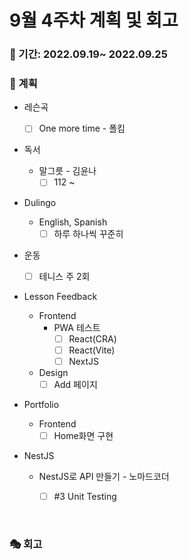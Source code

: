 # 9월 4주차 계획 및 회고

### 📆 기간: 2022.09.19~ 2022.09.25

### 📑 계획

- 레슨곡

  - [ ] One more time - 폴킴
- 독서
  - 말그릇 - 김윤나
    - [ ] 112 ~
- Dulingo
  - English, Spanish
    - [ ] 하루 하나씩 꾸준히
- 운동
  - [ ] 테니스 주 2회
- Lesson Feedback
  - Frontend
    - PWA 테스트
      - [ ] React(CRA)
      - [ ] React(Vite)
      - [ ] NextJS
    
  - Design
    - [ ] Add 페이지
- Portfolio
  - Frontend
    - [ ] Home화면 구현
- NestJS
  - NestJS로 API 만들기 - 노마드코더
    - [ ] #3 Unit Testing



<br/>

### 🎭 회고

